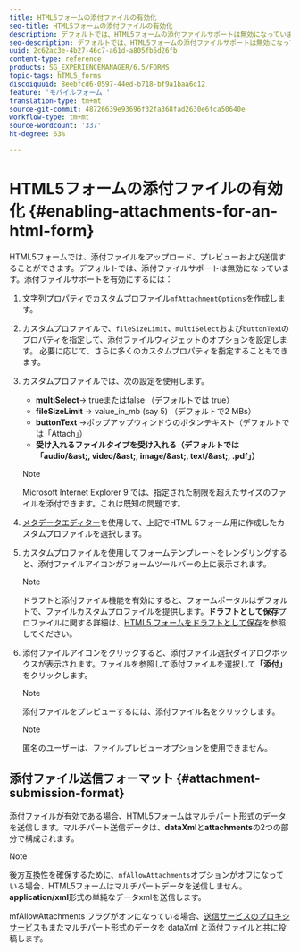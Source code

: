 ```yaml
---
title: HTML5フォームの添付ファイルの有効化
seo-title: HTML5フォームの添付ファイルの有効化
description: デフォルトでは、HTML5フォームの添付ファイルサポートは無効になっています。
seo-description: デフォルトでは、HTML5フォームの添付ファイルサポートは無効になっています。
uuid: 2c62ac3e-4b27-46c7-a61d-a805fb5d26fb
content-type: reference
products: SG_EXPERIENCEMANAGER/6.5/FORMS
topic-tags: hTML5_forms
discoiquuid: 8eebfcd6-0597-44ed-b718-bf9a1baa6c12
feature: 'モバイルフォーム '
translation-type: tm+mt
source-git-commit: 48726639e93696f32fa368fad2630e6fca50640e
workflow-type: tm+mt
source-wordcount: '337'
ht-degree: 63%

---
```



# HTML5フォームの添付ファイルの有効化 {#enabling-attachments-for-an-html-form}

HTML5フォームでは、添付ファイルをアップロード、プレビューおよび送信することができます。デフォルトでは、添付ファイルサポートは無効になっています。添付ファイルサポートを有効にするには：

1. [ 文字列プロパティで](/help/forms/using/custom-profile.md)カスタムプロファイル`mfAttachmentOptions`を作成します。
1. カスタムプロファイルで、`fileSizeLimit`、`multiSelect`および`buttonTex`tのプロパティを指定して、添付ファイルウィジェットのオプションを設定します。 必要に応じて、さらに多くのカスタムプロパティを指定することもできます。

1. カスタムプロファイルでは、次の設定を使用します。

   * **multiSelect**-> trueまたはfalse （デフォルトでは true）
   * **fileSizeLimit** -> value_in_mb (say 5) （デフォルトで2 MBs）
   * **buttonText** ->ポップアップウィンドウのボタンテキスト（デフォルトでは「Attach」）
   * **受け入れるファイルタイプを受け入れる（デフォルトでは「audio/&amp;ast;, video/&amp;ast;, image/&amp;ast;, text/&amp;ast;, .pdf」）** 

   >[!NOTE]
   >
   >Microsoft Internet Explorer 9 では、指定された制限を超えたサイズのファイルを添付できます。これは既知の問題です。

1. [メタデータエディター](/help/forms/using/manage-form-metadata.md)を使用して、上記でHTML 5フォーム用に作成したカスタムプロファイルを選択します。
1. カスタムプロファイルを使用してフォームテンプレートをレンダリングすると、添付ファイルアイコンがフォームツールバーの上に表示されます。

   >[!NOTE]
   >
   >ドラフトと添付ファイル機能を有効にすると、フォームポータルはデフォルトで、ファイルカスタムプロファイルを提供します。**ドラフトとして保存**&#x200B;プロファイルに関する詳細は、[HTML5 フォームをドラフトとして保存](/help/forms/using/saving-html5-form-draft.md)を参照してください。

1. 添付ファイルアイコンをクリックすると、添付ファイル選択ダイアログボックスが表示されます。ファイルを参照して添付ファイルを選択して&#x200B;**「添付」**&#x200B;をクリックします。

   >[!NOTE]
   >
   >添付ファイルをプレビューするには、添付ファイル名をクリックします。

   >[!NOTE]
   >
   >匿名のユーザーは、ファイルプレビューオプションを使用できません。

## 添付ファイル送信フォーマット {#attachment-submission-format}

添付ファイルが有効である場合、HTML5フォームはマルチパート形式のデータを送信します。マルチパート送信データは、**dataXml**&#x200B;と&#x200B;**attachments**&#x200B;の2つの部分で構成されます。

>[!NOTE]
>
>後方互換性を確保するために、`mfAllowAttachments`オプションがオフになっている場合、HTML5フォームはマルチパートデータを送信しません。 **application/xml**&#x200B;形式の単純なデータxmlを送信します。

mfAllowAttachments フラグがオンになっている場合、[送信サービスのプロキシサービス](/help/forms/using/service-proxy.md)もまたマルチパート形式のデータを dataXml と添付ファイルと共に投稿します。
